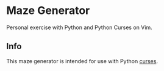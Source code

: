 # Maze Generator

Personal exercise with Python and Python Curses on Vim.

## Info

This maze generator is intended for use with Python [curses](https://docs.python.org/3/howto/curses.html).
